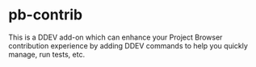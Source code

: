 # pb-contrib

This is a DDEV add-on which can enhance your Project Browser contribution experience by adding DDEV commands to help you quickly manage, run tests, etc.
